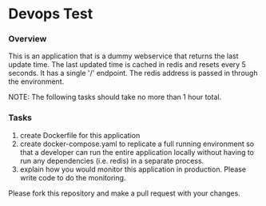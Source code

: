 # Devops Test

### Overview
This is an application that is a dummy webservice that returns the
last update time.  The last updated time is cached in redis and
resets every 5 seconds.  It has a single '/' endpoint.  The redis
address is passed in through the environment.

NOTE: The following tasks should take no more than 1 hour total.

### Tasks
1. create Dockerfile for this application
2. create docker-compose.yaml to replicate a full running environment 
so that a developer can run the entire application locally without having
to run any dependencies (i.e. redis) in a separate process.
3. explain how you would monitor this application in production.  Please 
write code to do the monitoring.

Please fork this repository and make a pull request with your changes.
